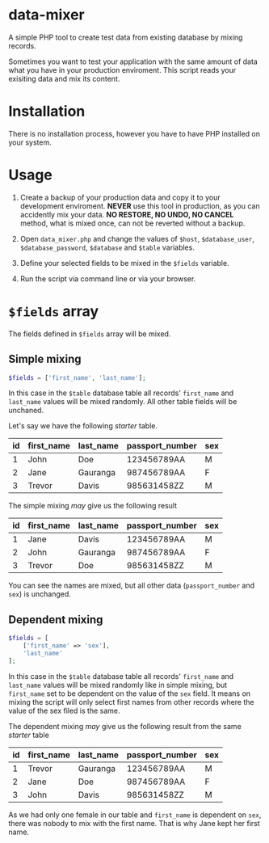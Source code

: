 # data-mixer
A simple PHP tool to create test data from existing database by mixing records.

Sometimes you want to test your application with the same amount of data what you
have in your production enviroment. This script reads your exisiting data and
mix its content.

# Installation
There is no installation process, however you have to have PHP installed on your system.

# Usage
1. Create a backup of your production data and copy it to your development enviroment. **NEVER** use this tool in production, as you can accidently mix your data. **NO RESTORE, NO UNDO, NO CANCEL** method, what is mixed once, can not be reverted without a backup.

2. Open `data_mixer.php` and change the values of `$host`, `$database_user`, `$database_password`, `$database` and `$table` variables.

3. Define your selected fields to be mixed in the `$fields` variable.

4. Run the script via command line or via your browser.

# `$fields` array
The fields defined in `$fields` array will be mixed.

## Simple mixing
```php
$fields = ['first_name', 'last_name'];
```
In this case in the `$table` database table all records' `first_name` and `last_name` values will be mixed randomly. All other table fields will be unchaned.

Let's say we have the following *starter* table.

| id | first_name | last_name | passport_number | sex |
| ---|------------| ----------|-----------------|-----|
| 1  | John       | Doe       | 123456789AA     | M   |
| 2  | Jane       | Gauranga  | 987456789AA     | F   | 
| 3  | Trevor     | Davis     | 985631458ZZ     | M   |

The simple mixing *may* give us the following result

| id | first_name | last_name | passport_number | sex |
| ---|------------| ----------|-----------------|-----|
| 1  | Jane       | Davis     | 123456789AA     | M   |
| 2  | John       | Gauranga  | 987456789AA     | F   |
| 3  | Trevor     | Doe       | 985631458ZZ     | M   |

You can see the names are mixed, but all other data (`passport_number` and `sex`) is unchanged.

## Dependent mixing
```php
$fields = [
    ['first_name' => 'sex'], 
    'last_name'
];
```
In this case in the `$table` database table all records' `first_name` and `last_name` values will be mixed randomly like in simple mixing, but `first_name` set to be dependent on the value of the `sex` field. It means on mixing the script will only select first names from other records where the value of the sex filed is the same.

The dependent mixing *may* give us the following result from the same *starter* table

| id | first_name | last_name | passport_number | sex |
| ---|------------| ----------|-----------------|-----|
| 1  | Trevor     | Gauranga  | 123456789AA     | M   |
| 2  | Jane       | Doe       | 987456789AA     | F   |
| 3  | John       | Davis     | 985631458ZZ     | M   |

As we had only one female in our table and `first_name` is dependent on `sex`, there was nobody to mix with the first name. That is why Jane kept her first name.
